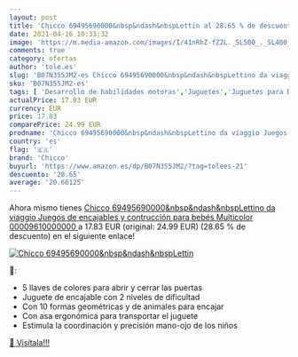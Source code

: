 ```yaml
---
layout: post
title: 'Chicco 69495690000&nbsp&ndash&nbspLettin al 28.65 % de descuento'
date: 2021-04-16 10:33:32
image: 'https://m.media-amazon.com/images/I/41nRhZ-fZ2L._SL500_._SL400_.jpg'
comments: true
category: ofertas
author: 'tole.es'
slug: 'B07N355JM2-es Chicco 69495690000&nbsp&ndash&nbspLettino da viaggio...'
sku: 'B07N355JM2-es'
tags: [ 'Desarrollo de habilidades motoras','Juguetes','Juguetes para Bebés y primera infancia','Juguetes para apilar y encajar','Juguetes y juegos','bebés','chicco', ]
actualPrice: 17.83 EUR
currency: EUR
price: 17.83
comparePrice: 24.99 EUR
prodname: 'Chicco 69495690000&nbsp&ndash&nbspLettino da viaggio Juegos de encajables y contrucción para bebés  Multicolor  00009610000000 '
country: 'es'
flag: '🇪🇸'
brand: 'Chicco'
buyurl: 'https://www.amazon.es/dp/B07N355JM2/?tag=tolees-21'
descuento: '28.65'
average: '20.66125'
---
```


Ahora mismo tienes [Chicco 69495690000&nbsp&ndash&nbspLettino da viaggio Juegos de encajables y contrucción para bebés  Multicolor  00009610000000 ](https://www.amazon.es/dp/B07N355JM2/?tag=tolees-21) a 17.83 EUR (original: 24.99 EUR) (28.65 %  de descuento) en el siguiente enlace!

[![Chicco 69495690000&nbsp&ndash&nbspLettin](https://m.media-amazon.com/images/I/41nRhZ-fZ2L._SL500_._SL400_.jpg)](https://www.amazon.es/dp/B07N355JM2/?tag=tolees-21)

🔎:

- 5 llaves de colores para abrir y cerrar las puertas
- Juguete de encajable con 2 niveles de dificultad
- Con 10 formas geométricas y de animales para encajar
- Con asa ergonómica para transportar el juguete
- Estimula la coordinación y precisión mano-ojo de los niños

[🛒 Visítala!!!](https://www.amazon.es/dp/B07N355JM2/?tag=tolees-21)

